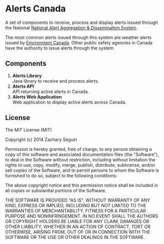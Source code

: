 # Alerts Canada

A set of components to receive, process and display alerts issued through the National [National Alert Aggregation & Dissemination System](https://alerts.pelmorex.com).

The most common alerts issued through this system are weather alerts issued by [Environment Canada](http://ec.gc.ca). Other public safety agencies in Canada have the authority to issue alerts through the system.

## Components

1. **Alerts Library**
    <br />
    Java library to receive and process alerts.
2. **Alerts API**
    <br >
    API returning active alerts in Canada.
3. **Alerts Web Application**
    <br />
    Web application to display active alerts across Canada.

## License

The MIT License (MIT)

Copyright (c) 2014 Zachary Seguin

Permission is hereby granted, free of charge, to any person obtaining a copy of
this software and associated documentation files (the "Software"), to deal in
the Software without restriction, including without limitation the rights to
use, copy, modify, merge, publish, distribute, sublicense, and/or sell copies of
the Software, and to permit persons to whom the Software is furnished to do so,
subject to the following conditions:

The above copyright notice and this permission notice shall be included in all
copies or substantial portions of the Software.

THE SOFTWARE IS PROVIDED "AS IS", WITHOUT WARRANTY OF ANY KIND, EXPRESS OR
IMPLIED, INCLUDING BUT NOT LIMITED TO THE WARRANTIES OF MERCHANTABILITY, FITNESS
FOR A PARTICULAR PURPOSE AND NONINFRINGEMENT. IN NO EVENT SHALL THE AUTHORS OR
COPYRIGHT HOLDERS BE LIABLE FOR ANY CLAIM, DAMAGES OR OTHER LIABILITY, WHETHER
IN AN ACTION OF CONTRACT, TORT OR OTHERWISE, ARISING FROM, OUT OF OR IN
CONNECTION WITH THE SOFTWARE OR THE USE OR OTHER DEALINGS IN THE SOFTWARE.
